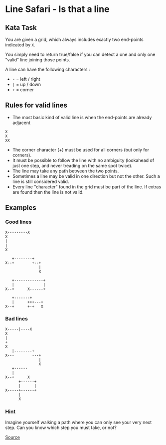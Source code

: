 # Line Safari - Is that a line

## Kata Task

You are given a grid, which always includes exactly two end-points
indicated by `X`.

You simply need to return true/false if you can detect a one and
only one "valid" line joining those points.

A line can have the following characters :

*   `-` = left / right
*   `|` = up / down
*   `+` = corner

## Rules for valid lines

*   The most basic kind of valid line is when the end-points are
already adjacent

```text
X
X
XX
```

*   The corner character (+) must be used for all corners (but only for corners).
*   It must be possible to follow the line with no ambiguity (lookahead of
    just one step, and never treading on the same spot twice).
*   The line may take any path between the two points.
*   Sometimes a line may be valid in one direction but not the other. Such a line
    is still considered valid.
*   Every line "character" found in the grid must be part of the line. If extras
    are found then the line is not valid.

## Examples

### Good lines

```text
X---------X
X
|
|
X

   +--------+
X--+        +--+
               |
               X
               
   +-------------+
   |             |
X--+      X------+    

   +-------+
   |      +++---+
X--+      +-+   X
```

### Bad lines

```text
X-----|----X
X
|
+
X
   |--------+
X---        ---+
               |
               X
   +------ 
   |              
X--+      X  
      +------+
      |      |
X-----+------+
      |
      X
```

### Hint

Imagine yourself walking a path where you can only see your very next step.
Can you know which step you must take, or not?

[Source](https://www.codewars.com/kata/59c5d0b0a25c8c99ca000237)